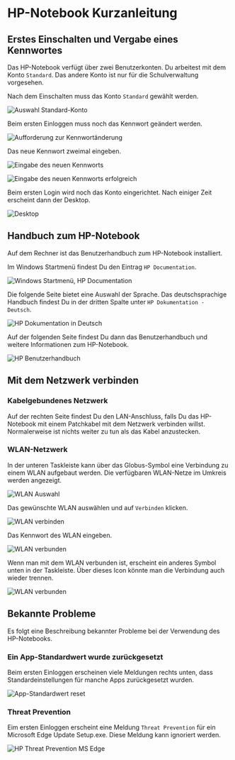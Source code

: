 # HP-Notebook Kurzanleitung

## Erstes Einschalten und Vergabe eines Kennwortes

Das HP-Notebook verfügt über zwei Benutzerkonten. Du arbeitest mit dem Konto `Standard`. Das andere Konto ist nur für die Schulverwaltung vorgesehen.

Nach dem Einschalten muss das Konto `Standard` gewählt werden.

![Auswahl Standard-Konto](images/hp-login-standard.png)

Beim ersten Einloggen muss noch das Kennwort geändert werden.

![Aufforderung zur Kennwortänderung](images/hp-standard-password-ok.png)

Das neue Kennwort zweimal eingeben.

![Eingabe des neuen Kennworts](images/hp-standard-new-password.png)

![Eingabe des neuen Kennworts erfolgreich](images/hp-standard-password-changed-ok.png)

Beim ersten Login wird noch das Konto eingerichtet. Nach einiger Zeit erscheint dann der Desktop.

![Desktop](images/hp-desktop.png)

## Handbuch zum HP-Notebook

Auf dem Rechner ist das Benutzerhandbuch zum HP-Notebook installiert.

Im Windows Startmenü findest Du den Eintrag `HP Documentation`.

![Windows Startmenü, HP Documentation](images/hp-documentation.png)

Die folgende Seite bietet eine Auswahl der Sprache. Das deutschsprachige Handbuch findest Du in der dritten Spalte unter `HP Dokumentation - Deutsch`.

![HP Dokumentation in Deutsch](images/hp-dokumentation-deutsch.png)

Auf der folgenden Seite findest Du dann das Benutzerhandbuch und weitere Informationen zum HP-Notebook.

![HP Benutzerhandbuch](images/hp-benutzerhandbuch.png)

## Mit dem Netzwerk verbinden

### Kabelgebundenes Netzwerk

Auf der rechten Seite findest Du den LAN-Anschluss, falls Du das HP-Notebook mit einem Patchkabel mit dem Netzwerk verbinden willst. Normalerweise ist nichts weiter zu tun als das Kabel anzustecken.

### WLAN-Netzwerk

In der unteren Taskleiste kann über das Globus-Symbol eine Verbindung zu einem WLAN aufgebaut werden. Die verfügbaren WLAN-Netze im Umkreis werden angezeigt.

![WLAN Auswahl](images/hp-wlan-auswahl.png)

Das gewünschte WLAN auswählen und auf `Verbinden` klicken.

![WLAN verbinden](images/hp-wlan-verbinden.png)

Das Kennwort des WLAN eingeben.

![WLAN verbunden](images/hp-wlan-psk.png)

Wenn man mit dem WLAN verbunden ist, erscheint ein anderes Symbol unten in der Taskleiste. Über dieses Icon könnte man die Verbindung auch wieder trennen.

![WLAN verbunden](images/hp-wlan-verbunden.png)

## Bekannte Probleme

Es folgt eine Beschreibung bekannter Probleme bei der Verwendung des HP-Notebooks.

### Ein App-Standardwert wurde zurückgesetzt

Beim ersten Einloggen erscheinen viele Meldungen rechts unten, dass Standardeinstellungen für manche Apps  zurückgesetzt wurden.

![App-Standardwert reset](images/hp-app-standard-reset.png)

### Threat Prevention

Eim ersten Einloggen erscheint eine Meldung `Threat Prevention` für ein Microsoft Edge Update Setup.exe. Diese Meldung kann ignoriert werden.

![HP Threat Prevention MS Edge](images/hp-threat-prevention.png)